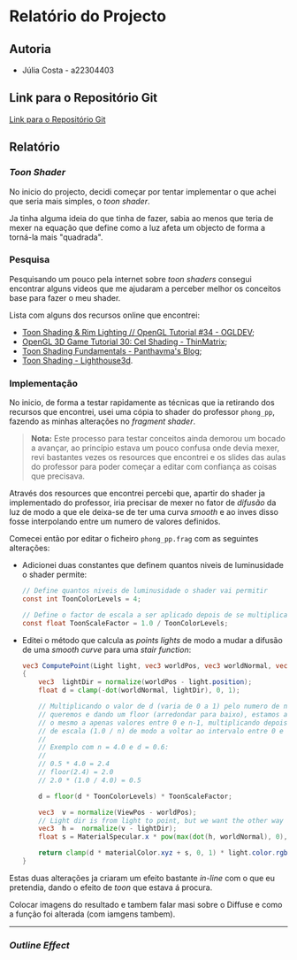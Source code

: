 # Relatório do Projecto

## Autoria

* Júlia Costa - a22304403

## Link para o Repositório Git

[Link para o Repositório Git](https://github.com/Juhhxx/CG_ToonShader)

## Relatório

### *Toon Shader*

No inicio do projecto, decidi começar por tentar implementar o que achei que seria mais simples, o *toon shader*.

Ja tinha alguma ideia do que tinha de fazer, sabia ao menos que teria de mexer na equação que define como a luz afeta um objecto de forma a torná-la mais "quadrada".

### Pesquisa

Pesquisando um pouco pela internet sobre *toon shaders* consegui encontrar alguns videos que me ajudaram a perceber melhor os conceitos base para fazer o meu shader.

Lista com alguns dos recursos online que encontrei:

* [Toon Shading & Rim Lighting // OpenGL Tutorial #34 - OGLDEV](https://www.youtube.com/watch?v=h15kTY3aWaY);
* [OpenGL 3D Game Tutorial 30: Cel Shading - ThinMatrix](https://www.youtube.com/watch?v=dzItGHyteng);
* [Toon Shading Fundamentals - Panthavma's Blog](https://panthavma.com/articles/shading/toonshading/);
* [Toon Shading - Lighthouse3d](http://www.lighthouse3d.com/tutorials/glsl-12-tutorial/toon-shading-version-i/).

### Implementação

No inicio, de forma a testar rapidamente as técnicas que ia retirando dos recursos que encontrei, usei uma cópia to shader do professor `phong_pp`, fazendo as minhas alterações no *fragment shader*.

>**Nota:** Este processo para testar conceitos ainda demorou um bocado a avançar, ao princípio estava um pouco confusa onde devia mexer, revi bastantes vezes os resources que encontrei e os slides das aulas do professor para poder começar a editar com confiança as coisas que precisava.

Através dos resources que encontrei percebi que, apartir do shader ja implementado do professor, iria precisar de mexer no fator de *difusão* da luz de modo a que ele deixa-se de ter uma curva *smooth* e ao inves disso fosse interpolando entre um numero de valores definidos.

Comecei então por editar o ficheiro `phong_pp.frag` com as seguintes alterações:

* Adicionei duas constantes que definem quantos niveis de luminusidade o shader permite:

    ```glsl
    // Define quantos niveis de luminusidade o shader vai permitir
    const int ToonColorLevels = 4;

    // Define o factor de escala a ser aplicado depois de se multiplicar pelo ToonColorLevels
    const float ToonScaleFactor = 1.0 / ToonColorLevels;
    ```

* Editei o método que calcula as *points lights* de modo a mudar a difusão de uma *smooth curve* para uma *stair function*:

    ```glsl
    vec3 ComputePoint(Light light, vec3 worldPos, vec3 worldNormal, vec4 materialColor)
    {
        vec3  lightDir = normalize(worldPos - light.position);
        float d = clamp(-dot(worldNormal, lightDir), 0, 1);

        // Multiplicando o valor de d (varia de 0 a 1) pelo numero de niveis n que
        // queremos e dando um floor (arredondar para baixo), estamos a constrangir
        // o mesmo a apenas valores entre 0 e n-1, multiplicando depois pelo fator
        // de escala (1.0 / n) de modo a voltar ao intervalo entre 0 e 1.
        //
        // Exemplo com n = 4.0 e d = 0.6:
        // 
        // 0.5 * 4.0 = 2.4
        // floor(2.4) = 2.0
        // 2.0 * (1.0 / 4.0) = 0.5

        d = floor(d * ToonColorLevels) * ToonScaleFactor;

        vec3  v = normalize(ViewPos - worldPos);
        // Light dir is from light to point, but we want the other way around, hence the V - L
        vec3  h =  normalize(v - lightDir);
        float s = MaterialSpecular.x * pow(max(dot(h, worldNormal), 0), MaterialSpecular.y);

        return clamp(d * materialColor.xyz + s, 0, 1) * light.color.rgb * light.intensity * ComputeAttenuation(light, worldPos);
    }
    ```

Estas duas alterações ja criaram um efeito bastante *in-line* com o que eu pretendia, dando o efeito de *toon* que estava á procura.

Colocar imagens do resultado e tambem falar masi sobre o Diffuse e como a função foi alterada (com iamgens tambem).

---

### *Outline Effect*

